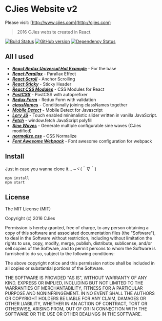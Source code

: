 # CJies Website v2 

Please visit: [http://www.cjies.com](http://cjies.com)
> 2016 CJies website created in React. 

[![Build Status](https://travis-ci.org/cjies/cjies-v2.svg?branch=master)](https://travis-ci.org/cjies/cjies-v2)
[![GitHub version](https://badge.fury.io/gh/cjies%2Fcjies-v2.svg)](https://badge.fury.io/gh/cjies%2Fcjies-v2)
[![Dependency Status](https://david-dm.org/cjies/cjies-v2.svg)](https://david-dm.org/cjies/cjies-v2)


## All I used

- ***[React Redux Universal Hot Example](https://github.com/erikras/react-redux-universal-hot-example)*** - For the base
- ***[React Parallax](https://github.com/RRutsche/react-parallax)*** - Parallax Effect
- ***[React Scroll](https://github.com/fisshy/react-scroll)*** - Anchor Scrolling
- ***[React Sticky](https://github.com/captivationsoftware/react-sticky)*** - Sticky Header
- ***[React CSS Modules](https://github.com/gajus/react-css-modules)*** - CSS Modules for React
- ***[PostCSS](https://github.com/postcss/postcss)*** - PostCSS with autoprefixer
- ***[Redux Form](https://github.com/erikras/redux-form)*** - Redux Form with validation
- ***[classNames](https://github.com/JedWatson/classnames)*** - Conditionally joining classNames together
- ***[Mobile Detect](https://github.com/hgoebl/mobile-detect.js)*** - Mobile Detect for Javascript
- ***[Lory JS](https://github.com/meandmax/lory)*** - Touch enabled minimalistic slider written in vanilla JavaScript.
- ***[Fetch](https://github.com/github/fetch)*** - window.fetch JavaScript polyfill
- ***[Sine Waves](https://github.com/isuttell/sine-waves)*** - Generate multiple configurable sine waves (CJies modified)
- ***[normalize.css](https://github.com/necolas/normalize.css/)*** - CSS Normalize
- ***[Font Awesome Webpack](https://github.com/gowravshekar/font-awesome-webpack)*** - Font awesome configuration for webpack


## Install

Just in case you wanna clone it... ~ヾ(＾∇＾)

```
npm install
npm start
```


## License

The MIT License (MIT)

Copyright (c) 2016 CJies

Permission is hereby granted, free of charge, to any person obtaining a copy
of this software and associated documentation files (the "Software"), to deal
in the Software without restriction, including without limitation the rights
to use, copy, modify, merge, publish, distribute, sublicense, and/or sell
copies of the Software, and to permit persons to whom the Software is
furnished to do so, subject to the following conditions:

The above copyright notice and this permission notice shall be included in all
copies or substantial portions of the Software.

THE SOFTWARE IS PROVIDED "AS IS", WITHOUT WARRANTY OF ANY KIND, EXPRESS OR
IMPLIED, INCLUDING BUT NOT LIMITED TO THE WARRANTIES OF MERCHANTABILITY,
FITNESS FOR A PARTICULAR PURPOSE AND NONINFRINGEMENT. IN NO EVENT SHALL THE
AUTHORS OR COPYRIGHT HOLDERS BE LIABLE FOR ANY CLAIM, DAMAGES OR OTHER
LIABILITY, WHETHER IN AN ACTION OF CONTRACT, TORT OR OTHERWISE, ARISING FROM,
OUT OF OR IN CONNECTION WITH THE SOFTWARE OR THE USE OR OTHER DEALINGS IN THE
SOFTWARE.

